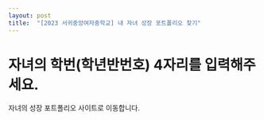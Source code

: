 ```yaml
---
layout: post
title:  "[2023 서귀중앙여자중학교] 내 자녀 성장 포트폴리오 찾기"
---
```


# 자녀의 학번(학년반번호) 4자리를 입력해주세요.

자녀의 성장 포트폴리오 사이트로 이동합니다.
